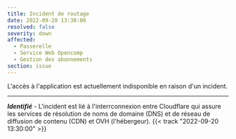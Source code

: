 ```yaml
---
title: Incident de routage
date: 2022-09-20 13:30:00
resolved: false
severity: down
affected:
  - Passerelle
  - Service Web Opencomp
  - Gestion des abonnements
section: issue
---
```


L'accès à l'application est actuellement indisponible en raison d'un incident.   
   
---
   
***Identifié*** - L'incident est lié à l'interrconnexion entre Cloudflare qui assure les services de résolution de noms de domaine (DNS) et de réseau de diffusion de contenu (CDN) et OVH (l'hébergeur).  {{< track "2022-09-20 13:30:00" >}}   
